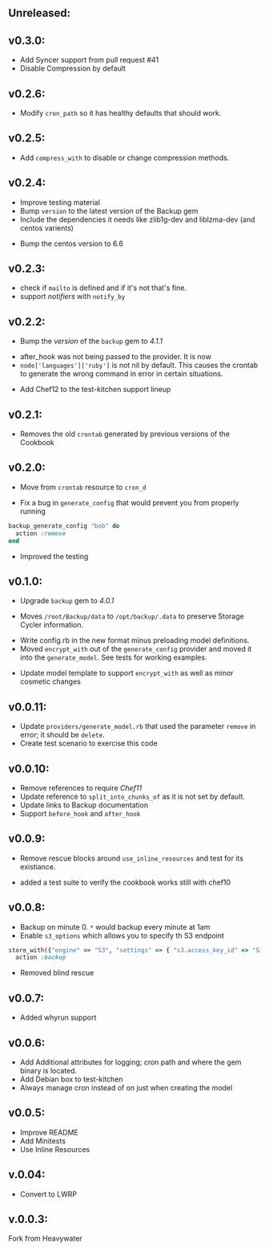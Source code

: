 ## Unreleased:

## v0.3.0:

- Add Syncer support from pull request #41
- Disable Compression by default


## v0.2.6:

- Modify `cron_path` so it has healthy defaults that should work.

## v0.2.5:

- Add `compress_with` to disable or change compression methods.

## v0.2.4:

+ Improve testing material
+ Bump `version` to the latest version of the Backup gem
+ Include the dependencies it needs like zlib1g-dev and liblzma-dev (and centos varients)
- Bump the centos version to 6.6


## v0.2.3:

+ check if `mailto` is defined and if it's not that's fine.
+ support *notifiers* with `notify_by`

## v0.2.2:

+ Bump the _version_ of the `backup` gem to *4.1.1*
- after_hook was not being passed to the provider.  It is now
- `node['languages']['ruby']` is not nil by default.  This causes the crontab to generate the wrong command in error in certain situations.
+ Add Chef12 to the test-kitchen support lineup


## v0.2.1:

- Removes the old `crontab` generated by previous versions of the Cookbook


## v0.2.0:
* Move from `crontab` resource to `cron_d`
+ Fix a bug in `generate_config` that would prevent you from properly running
```ruby
backup_generate_config "bob" do
  action :remove
end
```
+ Improved the testing

## v0.1.0:
* Upgrade `backup` gem to *4.0.1*
+ Moves `/root/Backup/data` to `/opt/backup/.data` to preserve Storage Cycler information.
* Write config.rb in the new format minus preloading model definitions.
* Moved `encrypt_with` out of the `generate_config` provider and moved it into the `generate_model`.  See tests for working examples.
+ Update model template to support `encrypt_with` as well as minor cosmetic changes


## v0.0.11:

* Update `providers/generate_model.rb` that used the parameter `remove` in error; it should be `delete`.
* Create test scenario to exercise this code

## v0.0.10:

* Remove references to require *Chef11*
* Update reference to `split_into_chunks_of` as it is not set by default.
* Update links to Backup documentation
* Support `before_hook` and `after_hook`


## v0.0.9:

* Remove rescue blocks around `use_inline_resources` and test for its existiance.
+ added a test suite to verify the cookbook works still with chef10


## v0.0.8:

* Backup on minute 0.  `*` would backup every minute at 1am
* Enable `s3_options` which allows you to specify th S3 endpoint

```ruby
store_with({"engine" => "S3", "settings" => { "s3.access_key_id" => "S3_ACCESS_KEY", "s3.secret_access_key" => "S3_SECRET_ACCESS_KEY", "s3.bucket" => "BUCKET", "s3.path" => "DIR", "s3.keep" => 5, "s3.fog_options" => {  :host => 's3.DUMMY.DOMAIN.COM', :scheme => 'http', :port => 80 } } } )
  action :backup
```

- Removed blind rescue

## v0.0.7:

* Added whyrun support


## v0.0.6:

* Add Additional attributes for logging; cron path and where the gem binary is located.
* Add Debian box to test-kitchen
* Always manage cron instead of on just when creating the model

## v0.0.5:

* Improve README
* Add Minitests
* Use Inline Resources

## v.0.04:

* Convert to LWRP

## v.0.0.3:

Fork from Heavywater
